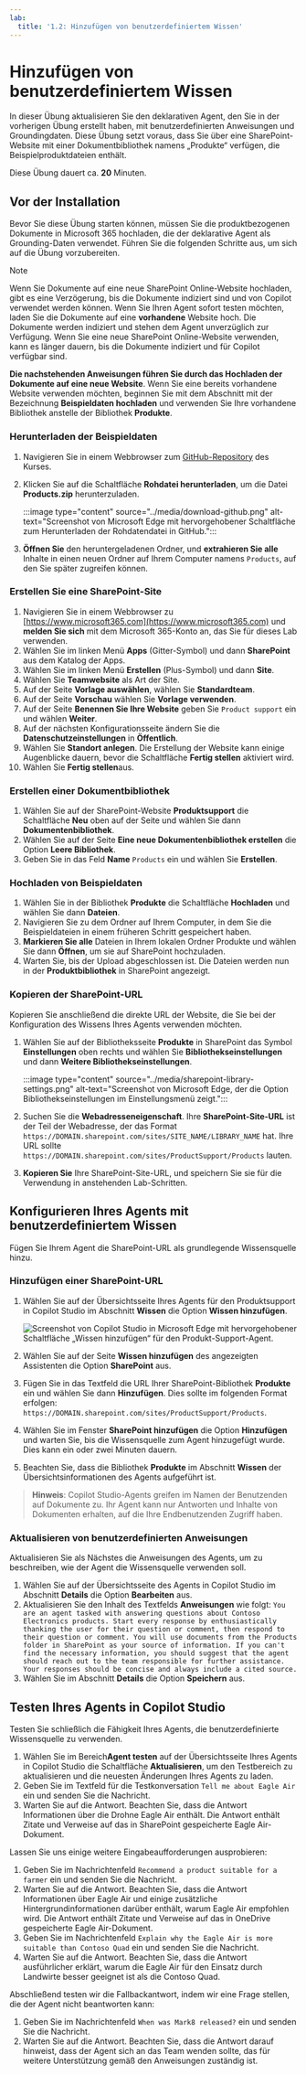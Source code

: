 ```yaml
---
lab:
  title: '1.2: Hinzufügen von benutzerdefiniertem Wissen'
---
```


# Hinzufügen von benutzerdefiniertem Wissen

In dieser Übung aktualisieren Sie den deklarativen Agent, den Sie in der vorherigen Übung erstellt haben, mit benutzerdefinierten Anweisungen und Groundingdaten. Diese Übung setzt voraus, dass Sie über eine SharePoint-Website mit einer Dokumentbibliothek namens „Produkte“ verfügen, die Beispielproduktdateien enthält.

Diese Übung dauert ca. **20** Minuten.

## Vor der Installation

Bevor Sie diese Übung starten können, müssen Sie die produktbezogenen Dokumente in Microsoft 365 hochladen, die der deklarative Agent als Grounding-Daten verwendet. Führen Sie die folgenden Schritte aus, um sich auf die Übung vorzubereiten.

> [!NOTE]
> Wenn Sie Dokumente auf eine neue SharePoint Online-Website hochladen, gibt es eine Verzögerung, bis die Dokumente indiziert sind und von Copilot verwendet werden können. Wenn Sie Ihren Agent sofort testen möchten, laden Sie die Dokumente auf eine **vorhandene** Website hoch. Die Dokumente werden indiziert und stehen dem Agent unverzüglich zur Verfügung. Wenn Sie eine neue SharePoint Online-Website verwenden, kann es länger dauern, bis die Dokumente indiziert und für Copilot verfügbar sind.
>
> **Die nachstehenden Anweisungen führen Sie durch das Hochladen der Dokumente auf eine neue Website**. Wenn Sie eine bereits vorhandene Website verwenden möchten, beginnen Sie mit dem Abschnitt mit der Bezeichnung **Beispieldaten hochladen** und verwenden Sie Ihre vorhandene Bibliothek anstelle der Bibliothek **Produkte**.

### Herunterladen der Beispieldaten

1. Navigieren Sie in einem Webbrowser zum [GitHub-Repository](https://github.com/MicrosoftLearning/MS-4022-Extend-Microsoft-365-Copilot-in-Copilot-Studio/blob/master/Allfiles/Products.zip) des Kurses.
1. Klicken Sie auf die Schaltfläche **Rohdatei herunterladen**, um die Datei **Products.zip** herunterzuladen.

    :::image type="content" source="../media/download-github.png" alt-text="Screenshot von Microsoft Edge mit hervorgehobener Schaltfläche zum Herunterladen der Rohdatendatei in GitHub.":::

1. **Öffnen Sie** den heruntergeladenen Ordner, und **extrahieren Sie alle** Inhalte in einen neuen Ordner auf Ihrem Computer namens `Products`, auf den Sie später zugreifen können.

### Erstellen Sie eine SharePoint-Site

1. Navigieren Sie in einem Webbrowser zu [https://www.microsoft365.com](https://www.microsoft365.com) und **melden Sie sich** mit dem Microsoft 365-Konto an, das Sie für dieses Lab verwenden.
1. Wählen Sie im linken Menü **Apps** (Gitter-Symbol) und dann **SharePoint** aus dem Katalog der Apps.
1. Wählen Sie im linken Menü **Erstellen** (Plus-Symbol) und dann **Site**.
1. Wählen Sie **Teamwebsite** als Art der Site.
1. Auf der Seite **Vorlage auswählen**, wählen Sie **Standardteam**.
1. Auf der Seite **Vorschau** wählen Sie **Vorlage verwenden**.
1. Auf der Seite **Benennen Sie Ihre Website** geben Sie `Product support` ein und wählen **Weiter**.
1. Auf der nächsten Konfigurationsseite ändern Sie die **Datenschutzeinstellungen** in **Öffentlich**.
1. Wählen Sie **Standort anlegen**. Die Erstellung der Website kann einige Augenblicke dauern, bevor die Schaltfläche **Fertig stellen** aktiviert wird.
1. Wählen Sie **Fertig stellen**aus.

### Erstellen einer Dokumentbibliothek

1. Wählen Sie auf der SharePoint-Website **Produktsupport** die Schaltfläche **Neu** oben auf der Seite und wählen Sie dann **Dokumentenbibliothek**.
1. Wählen Sie auf der Seite **Eine neue Dokumentenbibliothek erstellen** die Option **Leere Bibliothek**.
1. Geben Sie in das Feld **Name** `Products` ein und wählen Sie **Erstellen**.

### Hochladen von Beispieldaten

1. Wählen Sie in der Bibliothek **Produkte** die Schaltfläche **Hochladen** und wählen Sie dann **Dateien**.
1. Navigieren Sie zu dem Ordner auf Ihrem Computer, in dem Sie die Beispieldateien in einem früheren Schritt gespeichert haben.
1. **Markieren Sie alle** Dateien in Ihrem lokalen Ordner Produkte und wählen Sie dann **Öffnen**, um sie auf SharePoint hochzuladen.
1. Warten Sie, bis der Upload abgeschlossen ist. Die Dateien werden nun in der **Produktbibliothek** in SharePoint angezeigt.

### Kopieren der SharePoint-URL

Kopieren Sie anschließend die direkte URL der Website, die Sie bei der Konfiguration des Wissens Ihres Agents verwenden möchten.

1. Wählen Sie auf der Bibliotheksseite **Produkte** in SharePoint das Symbol **Einstellungen** oben rechts und wählen Sie **Bibliothekseinstellungen** und dann **Weitere Bibliothekseinstellungen**.

    :::image type="content" source="../media/sharepoint-library-settings.png" alt-text="Screenshot von Microsoft Edge, der die Option Bibliothekseinstellungen im Einstellungsmenü zeigt.":::

1. Suchen Sie die **Webadresseneigenschaft**. Ihre **SharePoint-Site-URL** ist der Teil der Webadresse, der das Format `https://DOMAIN.sharepoint.com/sites/SITE_NAME/LIBRARY_NAME` hat. Ihre URL sollte `https://DOMAIN.sharepoint.com/sites/ProductSupport/Products` lauten.
1. **Kopieren Sie** Ihre SharePoint-Site-URL, und speichern Sie sie für die Verwendung in anstehenden Lab-Schritten.

## Konfigurieren Ihres Agents mit benutzerdefiniertem Wissen

Fügen Sie Ihrem Agent die SharePoint-URL als grundlegende Wissensquelle hinzu.

### Hinzufügen einer SharePoint-URL

1. Wählen Sie auf der Übersichtsseite Ihres Agents für den Produktsupport in Copilot Studio im Abschnitt **Wissen** die Option **Wissen hinzufügen**.

    ![Screenshot von Copilot Studio in Microsoft Edge mit hervorgehobener Schaltfläche „Wissen hinzufügen“ für den Produkt-Support-Agent.](../Media/product-support-add-knowledge.png)

2. Wählen Sie auf der Seite **Wissen hinzufügen** des angezeigten Assistenten die Option **SharePoint** aus.
3. Fügen Sie in das Textfeld die URL Ihrer SharePoint-Bibliothek **Produkte** ein und wählen Sie dann **Hinzufügen**. Dies sollte im folgenden Format erfolgen: `https://DOMAIN.sharepoint.com/sites/ProductSupport/Products`.

4. Wählen Sie im Fenster **SharePoint hinzufügen** die Option **Hinzufügen** und warten Sie, bis die Wissensquelle zum Agent hinzugefügt wurde. Dies kann ein oder zwei Minuten dauern.
5. Beachten Sie, dass die Bibliothek **Produkte** im Abschnitt **Wissen** der Übersichtsinformationen des Agents aufgeführt ist.

> **Hinweis**: Copilot Studio-Agents greifen im Namen der Benutzenden auf Dokumente zu. Ihr Agent kann nur Antworten und Inhalte von Dokumenten erhalten, auf die Ihre Endbenutzenden Zugriff haben.

### Aktualisieren von benutzerdefinierten Anweisungen

Aktualisieren Sie als Nächstes die Anweisungen des Agents, um zu beschreiben, wie der Agent die Wissensquelle verwenden soll.

1. Wählen Sie auf der Übersichtsseite des Agents in Copilot Studio im Abschnitt **Details** die Option **Bearbeiten** aus.
1. Aktualisieren Sie den Inhalt des Textfelds **Anweisungen** wie folgt: `You are an agent tasked with answering questions about Contoso Electronics products. Start every response by enthusiastically thanking the user for their question or comment, then respond to their question or comment. You will use documents from the Products folder in SharePoint as your source of information. If you can't find the necessary information, you should suggest that the agent should reach out to the team responsible for further assistance. Your responses should be concise and always include a cited source.`
1. Wählen Sie im Abschnitt **Details** die Option **Speichern** aus.

## Testen Ihres Agents in Copilot Studio

Testen Sie schließlich die Fähigkeit Ihres Agents, die benutzerdefinierte Wissensquelle zu verwenden.

1. Wählen Sie im Bereich**Agent testen** auf der Übersichtsseite Ihres Agents in Copilot Studio die Schaltfläche **Aktualisieren**, um den Testbereich zu aktualisieren und die neuesten Änderungen Ihres Agents zu laden.
1. Geben Sie im Textfeld für die Testkonversation `Tell me about Eagle Air` ein und senden Sie die Nachricht.
1. Warten Sie auf die Antwort. Beachten Sie, dass die Antwort Informationen über die Drohne Eagle Air enthält. Die Antwort enthält Zitate und Verweise auf das in SharePoint gespeicherte Eagle Air-Dokument.

Lassen Sie uns einige weitere Eingabeaufforderungen ausprobieren:

1. Geben Sie im Nachrichtenfeld `Recommend a product suitable for a farmer` ein und senden Sie die Nachricht.
1. Warten Sie auf die Antwort. Beachten Sie, dass die Antwort Informationen über Eagle Air und einige zusätzliche Hintergrundinformationen darüber enthält, warum Eagle Air empfohlen wird. Die Antwort enthält Zitate und Verweise auf das in OneDrive gespeicherte Eagle Air-Dokument.
1. Geben Sie im Nachrichtenfeld `Explain why the Eagle Air is more suitable than Contoso Quad` ein und senden Sie die Nachricht.
1. Warten Sie auf die Antwort. Beachten Sie, dass die Antwort ausführlicher erklärt, warum die Eagle Air für den Einsatz durch Landwirte besser geeignet ist als die Contoso Quad.

Abschließend testen wir die Fallbackantwort, indem wir eine Frage stellen, die der Agent nicht beantworten kann:

1. Geben Sie im Nachrichtenfeld `When was Mark8 released?` ein und senden Sie die Nachricht.
1. Warten Sie auf die Antwort. Beachten Sie, dass die Antwort darauf hinweist, dass der Agent sich an das Team wenden sollte, das für weitere Unterstützung gemäß den Anweisungen zuständig ist.
